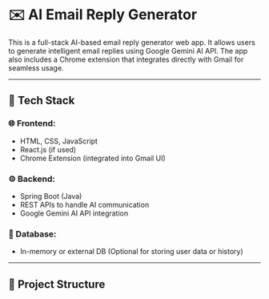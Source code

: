 # ✉️ AI Email Reply Generator

This is a full-stack AI-based email reply generator web app. It allows users to generate intelligent email replies using Google Gemini AI API. The app also includes a Chrome extension that integrates directly with Gmail for seamless usage.

---

## 🔧 Tech Stack

### 🌐 Frontend:
- HTML, CSS, JavaScript
- React.js (if used)
- Chrome Extension (integrated into Gmail UI)

### ⚙️ Backend:
- Spring Boot (Java)
- REST APIs to handle AI communication
- Google Gemini AI API integration

### 💾 Database:
- In-memory or external DB (Optional for storing user data or history)

---

## 📁 Project Structure

